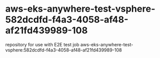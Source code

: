 # aws-eks-anywhere-test-vsphere-582dcdfd-f4a3-4058-af48-af21fd439989-108
repository for use with E2E test job aws-eks-anywhere-test-vsphere:582dcdfd-f4a3-4058-af48-af21fd439989-108
